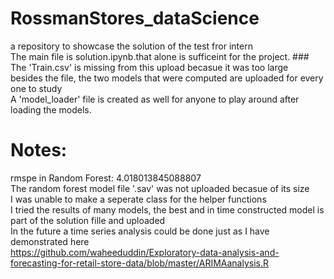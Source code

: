 # RossmanStores_dataScience
a repository to showcase the solution of the test fror intern <br>
The main file is solution.ipynb.that alone is sufficeint for the project. ### The 'Train.csv' is missing from this upload becasue it was too large <br>
besides the file, the two models that were computed are uploaded for every one to study <br>
A 'model_loader' file is created as well for anyone to play around after loading the models. <br>

# Notes:
rmspe in Random Forest: 4.018013845088807 <br>
The random forest model file '.sav' was not uploaded becasue of its size <br>
I was unable to make a seperate class for the helper functions <br>
I tried the results of many models, the best and in time constructed model is part of the solution fille and uploaded <br>
In the future a time series analysis could be done just as I have demonstrated here <br>
https://github.com/waheeduddin/Exploratory-data-analysis-and-forecasting-for-retail-store-data/blob/master/ARIMAanalysis.R

